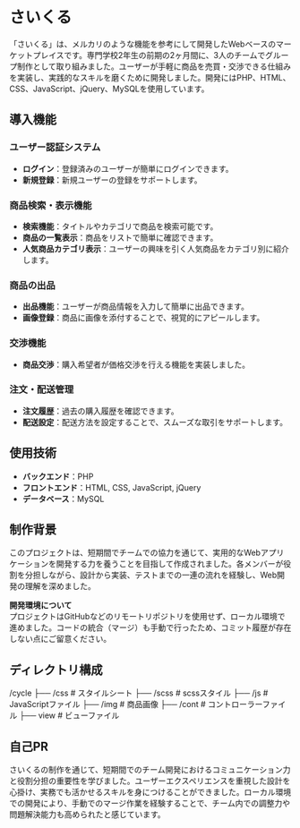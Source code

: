 # さいくる

「さいくる」は、メルカリのような機能を参考にして開発したWebベースのマーケットプレイスです。専門学校2年生の前期の2ヶ月間に、3人のチームでグループ制作として取り組みました。ユーザーが手軽に商品を売買・交渉できる仕組みを実装し、実践的なスキルを磨くために開発しました。開発にはPHP、HTML、CSS、JavaScript、jQuery、MySQLを使用しています。

## 導入機能

### ユーザー認証システム
- **ログイン**：登録済みのユーザーが簡単にログインできます。
- **新規登録**：新規ユーザーの登録をサポートします。

### 商品検索・表示機能
- **検索機能**：タイトルやカテゴリで商品を検索可能です。
- **商品の一覧表示**：商品をリストで簡単に確認できます。
- **人気商品カテゴリ表示**：ユーザーの興味を引く人気商品をカテゴリ別に紹介します。

### 商品の出品
- **出品機能**：ユーザーが商品情報を入力して簡単に出品できます。
- **画像登録**：商品に画像を添付することで、視覚的にアピールします。

### 交渉機能
- **商品交渉**：購入希望者が価格交渉を行える機能を実装しました。

### 注文・配送管理
- **注文履歴**：過去の購入履歴を確認できます。
- **配送設定**：配送方法を設定することで、スムーズな取引をサポートします。

## 使用技術
- **バックエンド**：PHP
- **フロントエンド**：HTML, CSS, JavaScript, jQuery
- **データベース**：MySQL

## 制作背景
このプロジェクトは、短期間でチームでの協力を通じて、実用的なWebアプリケーションを開発する力を養うことを目指して作成されました。各メンバーが役割を分担しながら、設計から実装、テストまでの一連の流れを経験し、Web開発の理解を深めました。

**開発環境について**  
プロジェクトはGitHubなどのリモートリポジトリを使用せず、ローカル環境で進めました。コードの統合（マージ）も手動で行ったため、コミット履歴が存在しない点にご留意ください。

## ディレクトリ構成
/cycle
  ├── /css        # スタイルシート
  ├── /scss        # scssスタイル
  ├── /js         # JavaScriptファイル
  ├── /img      # 商品画像
  ├── /cont      # コントローラーファイル
  ├── view      # ビューファイル

## 自己PR
さいくるの制作を通じて、短期間でのチーム開発におけるコミュニケーション力と役割分担の重要性を学びました。ユーザーエクスペリエンスを重視した設計を心掛け、実務でも活かせるスキルを身につけることができました。ローカル環境での開発により、手動でのマージ作業を経験することで、チーム内での調整力や問題解決能力も高められたと感じています。





